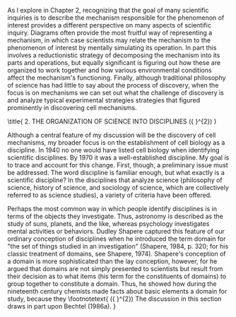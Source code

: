 As I explore in Chapter 2, recognizing that the goal of many scientific inquiries is to describe the mechanism responsible for the phenomenon of interest provides a different perspective on many aspects of scientific inquiry. Diagrams often provide the most fruitful way of representing a mechanism, in which case scientists may relate the mechanism to the phenomenon of interest by mentally simulating its operation. In part this involves a reductionistic strategy of decomposing the mechanism into its parts and operations, but equally significant is figuring out how these are organized to work together and how various environmental conditions affect the mechanism's functioning. Finally, although traditional philosophy of science has had little to say about the process of discovery, when the focus is on mechanisms we can set out what the challenge of discovery is and analyze typical experimental strategies strategies that figured prominently in discovering cell mechanisms.

\title{
2. THE ORGANIZATION OF SCIENCE INTO DISCIPLINES \({ }^{2}\)
}

Although a central feature of my discussion will be the discovery of cell mechanisms, my broader focus is on the establishment of cell biology as a discipline. In 1940 no one would have listed cell biology when identifying scientific disciplines. By 1970 it was a well-established discipline. My goal is to trace and account for this change. First, though, a preliminary issue must be addressed. The word discipline is familiar enough, but what exactly is a scientific discipline? In the disciplines that analyze science (philosophy of science, history of science, and sociology of science, which are collectively referred to as science studies), a variety of criteria have been offered.

Perhaps the most common way in which people identify disciplines is in terms of the objects they investigate. Thus, astronomy is described as the study of suns, planets, and the like, whereas psychology investigates mental activities or behaviors. Dudley Shapere captured this feature of our ordinary conception of disciplines when he introduced the term domain for "the set of things studied in an investigation" (Shapere, 1984, p. 320; for his classic treatment of domains, see Shapere, 1974). Shapere's conception of a domain is more sophisticated than the lay conception, however, for he argued that domains are not simply presented to scientists but result from their decision as to what items (his term for the constituents of domains) to group together to constitute a domain. Thus, he showed how during the nineteenth century chemists made facts about basic elements a domain for study, because they
\footnotetext{
\({ }^{2}\) The discussion in this section draws in part upon Bechtel (1986a).
}